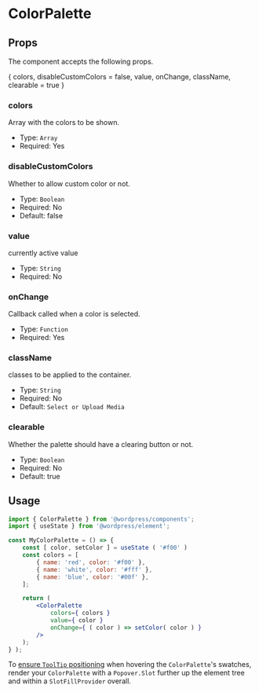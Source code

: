 # ColorPalette

## Props

The component accepts the following props.

{ colors, disableCustomColors = false, value, onChange, className, clearable = true }

### colors

Array with the colors to be shown.

-   Type: `Array`
-   Required: Yes

### disableCustomColors

Whether to allow custom color or not.

-   Type: `Boolean`
-   Required: No
-   Default: false

### value

currently active value

-   Type: `String`
-   Required: No

### onChange

Callback called when a color is selected.

-   Type: `Function`
-   Required: Yes

### className

classes to be applied to the container.

-   Type: `String`
-   Required: No
-   Default: `Select or Upload Media`

### clearable

Whether the palette should have a clearing button or not.

-   Type: `Boolean`
-   Required: No
-   Default: true

## Usage

```jsx
import { ColorPalette } from '@wordpress/components';
import { useState } from '@wordpress/element';

const MyColorPalette = () => {
	const [ color, setColor ] = useState ( '#f00' )
	const colors = [
		{ name: 'red', color: '#f00' },
		{ name: 'white', color: '#fff' },
		{ name: 'blue', color: '#00f' },
	];

	return (
		<ColorPalette
			colors={ colors }
			value={ color }
			onChange={ ( color ) => setColor( color ) }
		/>
	);
} );
```

To [ensure `ToolTip` positioning](/packages/components/README.md#popovers-and-tooltips)
when hovering the `ColorPalette`'s swatches, render your `ColorPalette` with a
`Popover.Slot` further up the element tree and within a `SlotFillProvider` overall.
